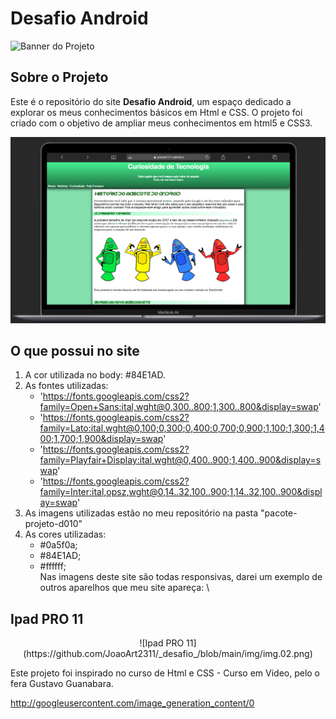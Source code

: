 # Desafio Android

![Banner do Projeto](https://placehold.co/1200x400/2ecc71/ffffff?text=Curiosidades+de+Tecnologia)

## Sobre o Projeto

Este é o repositório do site **Desafio Android**, um espaço dedicado a explorar os meus conhecimentos básicos em Html e CSS. O projeto foi criado com o objetivo de ampliar meus conhecimentos em html5 e CSS3.

![Inlustração do Site](https://github.com/JoaoArt2311/_desafio_/blob/main/img/img.01.png)

## O que possui no site
1. A cor utilizada no body: #84E1AD.
2. As fontes utilizadas: 
   * 'https://fonts.googleapis.com/css2?family=Open+Sans:ital,wght@0,300..800;1,300..800&display=swap'
   * 'https://fonts.googleapis.com/css2?family=Lato:ital,wght@0,100;0,300;0,400;0,700;0,900;1,100;1,300;1,400;1,700;1,900&display=swap'
   * 'https://fonts.googleapis.com/css2?family=Playfair+Display:ital,wght@0,400..900;1,400..900&display=swap'
   * 'https://fonts.googleapis.com/css2?family=Inter:ital,opsz,wght@0,14..32,100..900;1,14..32,100..900&display=swap'
3. As imagens utilizadas estão no meu repositório na pasta "pacote-projeto-d010" 
4. As cores utilizadas:
   * #0a5f0a; 
   * #84E1AD; 
   * #ffffff; \
Nas imagens deste site são todas responsivas, darei um exemplo de outros aparelhos que meu site apareça: \

## Ipad PRO 11
<p align="center">
![Ipad PRO 11](https://github.com/JoaoArt2311/_desafio_/blob/main/img/img.02.png)
</p>
Este projeto foi inspirado no curso de Html e CSS - Curso em Video, pelo o fera Gustavo Guanabara.

http://googleusercontent.com/image_generation_content/0
